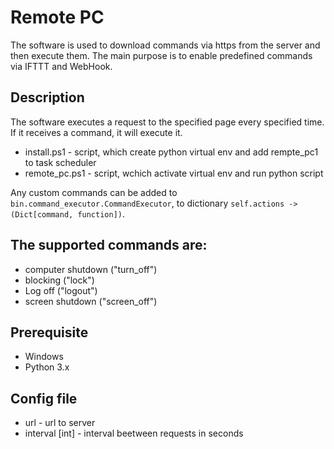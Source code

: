 # Remote PC
The software is used to download commands via https from the server and then execute them.
The main purpose is to enable predefined commands via IFTTT and WebHook.

## Description
The software executes a request to the specified page every specified time.
If it receives a command, it will execute it.

- install.ps1 - script, which create python virtual env and add rempte_pc1 to task scheduler
- remote_pc.ps1 - script, wchich activate virtual env and run python script

Any custom commands can be added to `bin.command_executor.CommandExecutor`,
to dictionary `self.actions -> (Dict[command, function])`. 

## The supported commands are:
- computer shutdown ("turn_off")
- blocking          ("lock")
- Log off           ("logout")
- screen shutdown   ("screen_off")

## Prerequisite
- Windows
- Python 3.x

## Config file
- url - url to server
- interval [int] - interval beetween requests in seconds
